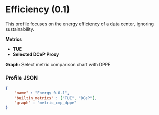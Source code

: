 # Efficiency (0.1)

This profile focuses on the energy efficiency of a data center, ignoring sustainability.

**Metrics**

* **TUE**
* **Selected DCeP Proxy**

**Graph:** Select metric comparison chart with DPPE

### Profile JSON

```json
{
    "name" : "Energy 0.0.1",
    "builtin_metrics" : ["TUE", "DCeP"],
    "graph" : "metric_cmp_dppe"
}
```
